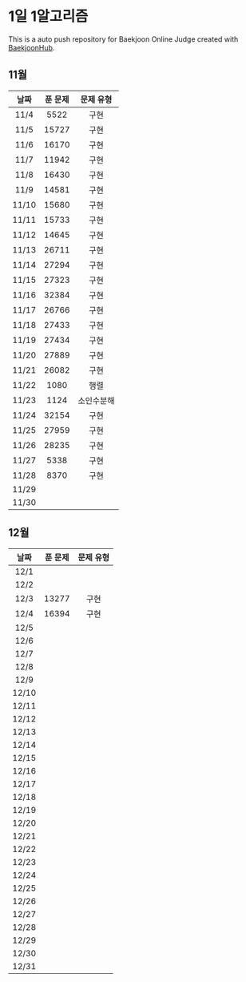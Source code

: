 # 1일 1알고리즘
This is a auto push repository for Baekjoon Online Judge created with [BaekjoonHub](https://github.com/BaekjoonHub/BaekjoonHub).

## 11월

| 날짜  | 푼 문제 | 문제 유형 |
| :--:  | :----: | :-----------: |
| 11/4  |  5522       |       구현        |
| 11/5  | 15727        |     구현          |
| 11/6  |16170|구현 |
| 11/7  | 11942       |      구현         |
| 11/8  |  16430      |         구현      |
| 11/9  |  14581      |            구현   |
| 11/10 | 15680       |          구현     |
| 11/11 |  15733      |           구현    |
| 11/12 |   14645     |             구현  |
| 11/13 |   26711      |   구현            |
| 11/14 |   27294     |    구현           |
| 11/15 | 27323       |     구현          |
| 11/16 |  32384      |     구현          |
| 11/17 |26766|      구현         |
| 11/18 |27433|       구현        |
| 11/19 |     27434   |   구현            |
| 11/20 |  27889      |  구현             |
| 11/21 |26082|   구현            |
| 11/22 |  1080      |   행렬           |
| 11/23 |   1124     |    소인수분해           |
| 11/24 |    32154    |   구현            |
| 11/25 |    27959    | 구현           |
| 11/26 |     28235    |     구현         |
| 11/27 |    5338    |       구현          |
| 11/28 |   8370      |        구현         |
| 11/29 |        |               |
| 11/30 |        |               |

## 12월

| 날짜  | 푼 문제 | 문제 유형 |
| :--:  | :----: | :-----------: |
| 12/1  |        |               |
| 12/2  |        |               |
| 12/3  |   13277      |구현               |
| 12/4  |   16394      |   구현            |
| 12/5  |        |               |
| 12/6  |        |               |
| 12/7  |        |               |
| 12/8  |        |               |
| 12/9  |        |               |
| 12/10 |        |               |
| 12/11 |        |               |
| 12/12 |        |               |
| 12/13 |        |               |
| 12/14 |        |               |
| 12/15 |        |               |
| 12/16 |        |               |
| 12/17 |        |               |
| 12/18 |        |               |
| 12/19 |        |               |
| 12/20 |        |               |
| 12/21 |        |               |
| 12/22 |        |               |
| 12/23 |        |               |
| 12/24 |        |               |
| 12/25 |        |               |
| 12/26 |        |               |
| 12/27 |        |               |
| 12/28 |        |               |
| 12/29 |        |               |
| 12/30 |        |               |
| 12/31 |        |               |
